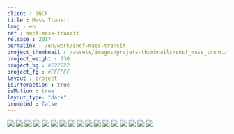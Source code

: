 ```yaml
---
client : SNCF
title : Mass Transit
lang : en
ref : sncf-mass-transit
release : 2017
permalink : /en/work/sncf-mass-transit
project_thumbnail : /assets/images/projets-thumbnails/sncf_mass_transit_thumb.webp
project_weight : 230
project_bg : #222222
project_fg : #FFFFFF
layout : project
isInteraction : true
isMotion : true
layout_type: "dark"
promoted : false
---
```


![](/assets/images/projets/sncf_mass_transit-1.webp)
![](/assets/images/projets/sncf_mass_transit-2.webp)
![](/assets/images/projets/sncf_mass_transit-3.webp)
![](/assets/images/projets/sncf_mass_transit-4.webp)
![](/assets/images/projets/sncf_mass_transit-5.webp)
![](/assets/images/projets/sncf_mass_transit-11.webp)
![](/assets/images/projets/sncf_mass_transit-12.webp)
![](/assets/images/projets/sncf_mass_transit-13.webp)
![](/assets/images/projets/sncf_mass_transit-14.webp)
![](/assets/images/projets/sncf_mass_transit-15.webp)
![](/assets/images/projets/sncf_mass_transit-16.webp)
![](/assets/images/projets/sncf_mass_transit-21.webp)
![](/assets/images/projets/sncf_mass_transit-22.webp)
![](/assets/images/projets/sncf_mass_transit-23.webp)
![](/assets/images/projets/sncf_mass_transit-24.webp)
![](/assets/images/projets/sncf_mass_transit-25.webp)
![](/assets/images/projets/sncf_mass_transit-26.webp)